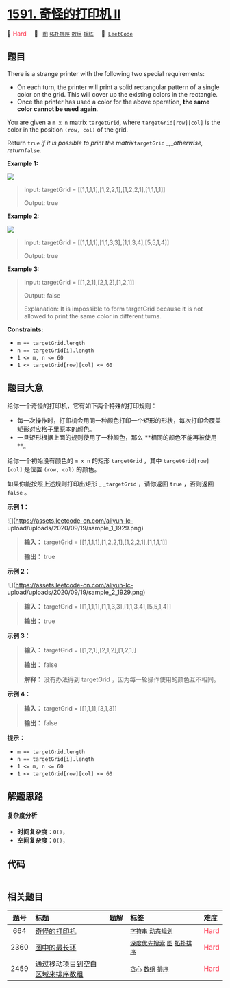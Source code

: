 # [1591. 奇怪的打印机 II](https://leetcode.com/problems/strange-printer-ii)

🔴 <font color=#ff334b>Hard</font>&emsp; 🔖&ensp; [`图`](/tag/graph.md) [`拓扑排序`](/tag/topological-sort.md) [`数组`](/tag/array.md) [`矩阵`](/tag/matrix.md)&emsp; 🔗&ensp;[`LeetCode`](https://leetcode.com/problems/strange-printer-ii)

## 题目

There is a strange printer with the following two special requirements:

  * On each turn, the printer will print a solid rectangular pattern of a single color on the grid. This will cover up the existing colors in the rectangle.
  * Once the printer has used a color for the above operation, **the same color cannot be used again**.

You are given a `m x n` matrix `targetGrid`, where `targetGrid[row][col]` is
the color in the position `(row, col)` of the grid.

Return `true` _if it is possible to print the matrix_`targetGrid`
_,__otherwise, return_`false`.



**Example 1:**

![](https://assets.leetcode.com/uploads/2021/12/23/print1.jpg)

> Input: targetGrid = [[1,1,1,1],[1,2,2,1],[1,2,2,1],[1,1,1,1]]
> 
> Output: true

**Example 2:**

![](https://assets.leetcode.com/uploads/2021/12/23/print2.jpg)

> Input: targetGrid = [[1,1,1,1],[1,1,3,3],[1,1,3,4],[5,5,1,4]]
> 
> Output: true

**Example 3:**

> Input: targetGrid = [[1,2,1],[2,1,2],[1,2,1]]
> 
> Output: false
> 
> Explanation: It is impossible to form targetGrid because it is not allowed to print the same color in different turns.

**Constraints:**

  * `m == targetGrid.length`
  * `n == targetGrid[i].length`
  * `1 <= m, n <= 60`
  * `1 <= targetGrid[row][col] <= 60`


## 题目大意

给你一个奇怪的打印机，它有如下两个特殊的打印规则：

  * 每一次操作时，打印机会用同一种颜色打印一个矩形的形状，每次打印会覆盖矩形对应格子里原本的颜色。
  * 一旦矩形根据上面的规则使用了一种颜色，那么 **相同的颜色不能再被使用  **。

给你一个初始没有颜色的 `m x n` 的矩形 `targetGrid` ，其中 `targetGrid[row][col]` 是位置 `(row,
col)` 的颜色。

如果你能按照上述规则打印出矩形 _ _`targetGrid` ，请你返回 `true` ，否则返回 `false` 。



**示例 1：**

![](https://assets.leetcode-cn.com/aliyun-lc-
upload/uploads/2020/09/19/sample_1_1929.png)

> 
> 
> 
> 
> 
> **输入：** targetGrid = [[1,1,1,1],[1,2,2,1],[1,2,2,1],[1,1,1,1]]
> 
> **输出：** true
> 
> 

**示例 2：**

![](https://assets.leetcode-cn.com/aliyun-lc-
upload/uploads/2020/09/19/sample_2_1929.png)

> 
> 
> 
> 
> 
> **输入：** targetGrid = [[1,1,1,1],[1,1,3,3],[1,1,3,4],[5,5,1,4]]
> 
> **输出：** true
> 
> 

**示例 3：**

> 
> 
> 
> 
> 
> **输入：** targetGrid = [[1,2,1],[2,1,2],[1,2,1]]
> 
> **输出：** false
> 
> **解释：** 没有办法得到 targetGrid ，因为每一轮操作使用的颜色互不相同。

**示例 4：**

> 
> 
> 
> 
> 
> **输入：** targetGrid = [[1,1,1],[3,1,3]]
> 
> **输出：** false
> 
> 



**提示：**

  * `m == targetGrid.length`
  * `n == targetGrid[i].length`
  * `1 <= m, n <= 60`
  * `1 <= targetGrid[row][col] <= 60`


## 解题思路

#### 复杂度分析

- **时间复杂度**：`O()`，
- **空间复杂度**：`O()`，

## 代码

```javascript

```

## 相关题目

<!-- prettier-ignore -->
| 题号 | 标题 | 题解 | 标签 | 难度 |
| :------: | :------ | :------: | :------ | :------ |
| 664 | [奇怪的打印机](https://leetcode.com/problems/strange-printer) |  |  [`字符串`](/tag/string.md) [`动态规划`](/tag/dynamic-programming.md) | <font color=#ff334b>Hard</font> |
| 2360 | [图中的最长环](https://leetcode.com/problems/longest-cycle-in-a-graph) |  |  [`深度优先搜索`](/tag/depth-first-search.md) [`图`](/tag/graph.md) [`拓扑排序`](/tag/topological-sort.md) | <font color=#ff334b>Hard</font> |
| 2459 | [通过移动项目到空白区域来排序数组](https://leetcode.com/problems/sort-array-by-moving-items-to-empty-space) |  |  [`贪心`](/tag/greedy.md) [`数组`](/tag/array.md) [`排序`](/tag/sorting.md) | <font color=#ff334b>Hard</font> |

<style>
.blue {
    background-color: #096dd9;
    padding: 0.25rem 0.5rem;
    margin: 0;
    font-size: 0.85em;
    border-radius: 3px;
    color: white;
    font-weight: 500;
}
table th:first-of-type { width: 10%; }
table th:nth-of-type(2) { width: 35%; }
table th:nth-of-type(3) { width: 10%; }
table th:nth-of-type(4) { width: 35%; }
table th:nth-of-type(5) { width: 10%; }
</style>
